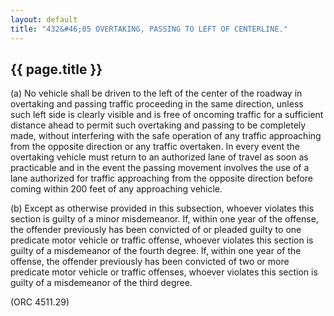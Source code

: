 ```yaml
---
layout: default 
title: "432&#46;05 OVERTAKING, PASSING TO LEFT OF CENTERLINE."
---
```


{{ page.title }}
----------------

​(a) No vehicle shall be driven to the left of the center of the roadway
in overtaking and passing traffic proceeding in the same direction,
unless such left side is clearly visible and is free of oncoming traffic
for a sufficient distance ahead to permit such overtaking and passing to
be completely made, without interfering with the safe operation of any
traffic approaching from the opposite direction or any traffic
overtaken. In every event the overtaking vehicle must return to an
authorized lane of travel as soon as practicable and in the event the
passing movement involves the use of a lane authorized for traffic
approaching from the opposite direction before coming within 200 feet of
any approaching vehicle.

​(b) Except as otherwise provided in this subsection, whoever violates
this section is guilty of a minor misdemeanor. If, within one year of
the offense, the offender previously has been convicted of or pleaded
guilty to one predicate motor vehicle or traffic offense, whoever
violates this section is guilty of a misdemeanor of the fourth degree.
If, within one year of the offense, the offender previously has been
convicted of two or more predicate motor vehicle or traffic offenses,
whoever violates this section is guilty of a misdemeanor of the third
degree.

(ORC 4511.29)
